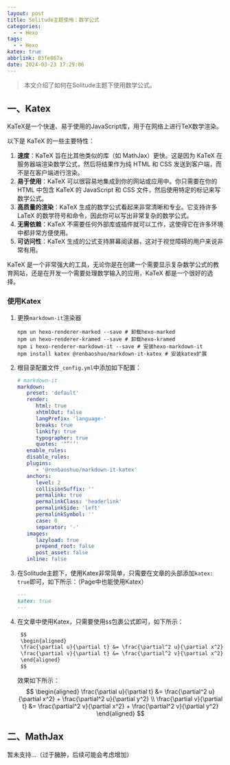 ```yaml
---
layout: post
title: Solitude主题使用：数学公式
categories:
  - - Hexo
tags:
  - - Hexo
katex: true
abbrlink: 83fe067a
date: 2024-03-23 17:29:06
---
```


> 本文介绍了如何在Solitude主题下使用数学公式。

## 一、Katex

KaTeX是一个快速、易于使用的JavaScript库，用于在网络上进行TeX数学渲染。

以下是 KaTeX 的一些主要特性：

1. **速度**：KaTeX 旨在比其他类似的库（如 MathJax）更快。这是因为 KaTeX 在服务器端渲染数学公式，然后将结果作为纯 HTML 和 CSS 发送到客户端，而不是在客户端进行渲染。
2. **易于使用**：KaTeX 可以很容易地集成到你的网站或应用中。你只需要在你的 HTML 中包含 KaTeX 的 JavaScript 和 CSS 文件，然后使用特定的标记来写数学公式。
3. **高质量的渲染**：KaTeX 生成的数学公式看起来非常清晰和专业。它支持许多 LaTeX 的数学符号和命令，因此你可以写出非常复杂的数学公式。
4. **无需依赖**：KaTeX 不需要任何外部库或插件就可以工作，这使得它在许多环境中都非常方便使用。
5. **可访问性**：KaTeX 生成的公式支持屏幕阅读器，这对于视觉障碍的用户来说非常有用。

KaTeX 是一个非常强大的工具，无论你是在创建一个需要显示复杂数学公式的教育网站，还是在开发一个需要处理数学输入的应用，KaTeX 都是一个很好的选择。

### 使用Katex

1. 更换`markdown-it`渲染器
    ```shell
    npm un hexo-renderer-marked --save # 卸载hexo-marked
    npm un hexo-renderer-kramed --save # 卸载hexo-kramed
    npm i hexo-renderer-markdown-it --save # 安装hexo-markdown-it
    npm install katex @renbaoshuo/markdown-it-katex # 安装katex扩展
    ```
2. 根目录配置文件`_config.yml`中添加如下配置：
   ```yaml
   # markdown-it
   markdown:
      preset: 'default'
      render:
         html: true
         xhtmlOut: false
         langPrefix: 'language-'
         breaks: true
         linkify: true
         typographer: true
         quotes: '“”‘’'
      enable_rules:
      disable_rules:
      plugins:
         - '@renbaoshuo/markdown-it-katex'
      anchors:
         level: 2
         collisionSuffix: ''
         permalink: true
         permalinkClass: 'headerlink'
         permalinkSide: 'left'
         permalinkSymbol: ''
         case: 0
         separator: '-'
      images:
         lazyload: true
         prepend_root: false
         post_asset: false
      inline: false   
   ```
3. 在Solitude主题下，使用Katex非常简单，只需要在文章的头部添加`katex: true`即可，如下所示：（Page中也能使用Katex）
   ```markdown
   ---
   katex: true
   ---
   ```
4. 在文章中使用Katex，只需要使用`$$`包裹公式即可，如下所示：
   ```markdown
    $$
    \begin{aligned}
    \frac{\partial u}{\partial t} &= \frac{\partial^2 u}{\partial x^2} + \frac{\partial^2 u}{\partial y^2} \\
    \frac{\partial v}{\partial t} &= \frac{\partial^2 v}{\partial x^2} + \frac{\partial^2 v}{\partial y^2}
    \end{aligned}
    $$
    ```
    效果如下所示：
   $$
   \begin{aligned}
   \frac{\partial u}{\partial t} &= \frac{\partial^2 u}{\partial x^2} + \frac{\partial^2 u}{\partial y^2} \\
   \frac{\partial v}{\partial t} &= \frac{\partial^2 v}{\partial x^2} + \frac{\partial^2 v}{\partial y^2}
   \end{aligned}
   $$

## 二、MathJax
   暂未支持...（过于臃肿，后续可能会考虑增加）
